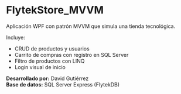 # FlytekStore_MVVM

Aplicación WPF con patrón MVVM que simula una tienda tecnológica.

Incluye:
- CRUD de productos y usuarios
- Carrito de compras con registro en SQL Server
- Filtro de productos con LINQ
- Login visual de inicio

**Desarrollado por:** David Gutiérrez  
**Base de datos:** SQL Server Express (FlytekDB)
